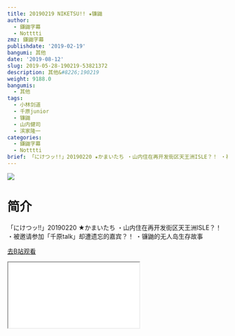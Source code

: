 ```yaml
---
title: 20190219 NIKETSU!! ★镰鼬
author:
  - 鎌鼬字幕
  - Notttti
zmz: 鎌鼬字幕
publishdate: '2019-02-19'
bangumi: 其他
date: '2019-08-12'
slug: 2019-05-28-190219-53821372
description: 其他&#8226;190219
weight: 9188.0
bangumis:
  - 其他
tags:
  - 小林剑道
  - 千原junior
  - 镰鼬
  - 山内健司
  - 滨家隆一
categories:
  - 鎌鼬字幕
  - Notttti
brief: 「にけつッ︎!!」20190220 ★かまいたち ・山内住在再开发街区天王洲ISLE？！ ・被邀请参加「千原talk」却遭遗忘的嘉宾？！ ・镰鼬的无人岛生存故事
---
```

![](https://raw.githubusercontent.com/tcgriffith/owaraisite/master/static/tmpimg/1ae1153281749b18c355c482f603a5be516df89f.jpg.480.jpg)
# 简介  
「にけつッ︎!!」20190220 ★かまいたち
・山内住在再开发街区天王洲ISLE？！
・被邀请参加「千原talk」却遭遗忘的嘉宾？！
・镰鼬的无人岛生存故事  

[去B站观看](https://www.bilibili.com/video/av53821372/)
<div class ="resp-container"><iframe class="testiframe" src="//player.bilibili.com/player.html?aid=53821372"", scrolling="no", allowfullscreen="true" > </iframe></div> 
